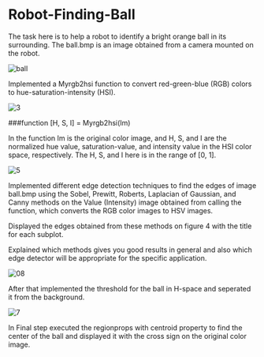 # Robot-Finding-Ball

The task here is to help a robot to identify a bright orange ball in its surrounding.
The ball.bmp is an image obtained from a camera mounted on the robot.

![ball](https://user-images.githubusercontent.com/43874699/72658811-70d9a700-3984-11ea-8a9b-95d3ada7286e.jpg)

Implemented a Myrgb2hsi function to convert red-green-blue (RGB) colors to hue-saturation-intensity (HSI).

![3](https://user-images.githubusercontent.com/43874699/72658774-cb263800-3983-11ea-94cf-c63dbdab3f23.jpg)

###function [H, S, I] = Myrgb2hsi(Im)

In the function Im is the original color image, and H, S, and I are the normalized hue value, saturation-value, and intensity value in the HSI color space, respectively. The H, S, and I here is in the range of [0, 1].

![5](https://user-images.githubusercontent.com/43874699/72658788-fd379a00-3983-11ea-9cf6-72e4e1f5aec7.jpg)

Implemented different edge detection techniques to find the edges of image ball.bmp using the Sobel, Prewitt, Roberts, Laplacian of Gaussian, and Canny methods on the Value (Intensity) image obtained from calling the function, which converts the RGB color images to HSV images. 

Displayed the edges obtained from these methods on figure 4 with the title for each subplot. 

Explained which methods gives you good results in general and also which edge detector will be appropriate for the specific application.

![08](https://user-images.githubusercontent.com/43874699/72658835-aa121700-3984-11ea-8164-482c07f77681.jpg)

After that implemented the threshold for the ball in H-space and seperated it from the background.

![7](https://user-images.githubusercontent.com/43874699/72658846-cb730300-3984-11ea-93a3-442dabfdc5e0.jpg)

In Final step executed the regionprops with centroid property to find the center of the ball and displayed it with the cross sign on the original color image.

